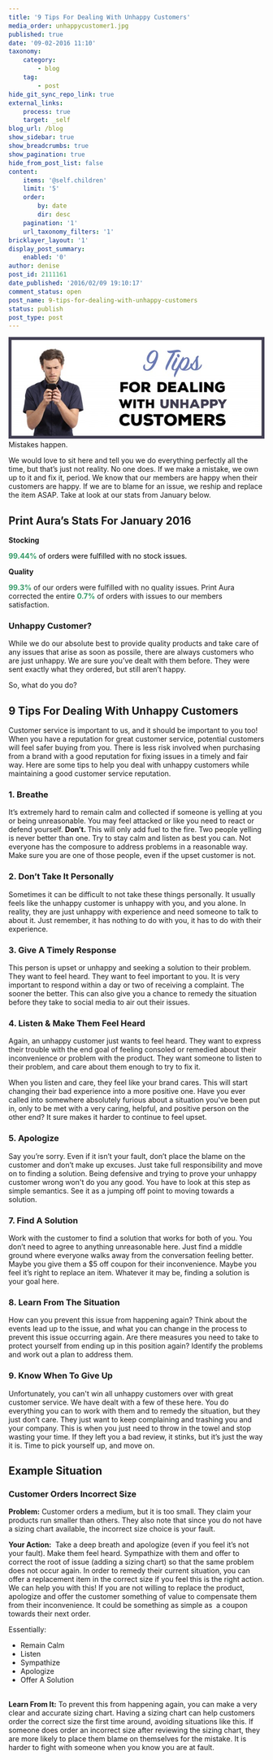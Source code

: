 ```yaml
---
title: '9 Tips For Dealing With Unhappy Customers'
media_order: unhappycustomer1.jpg
published: true
date: '09-02-2016 11:10'
taxonomy:
    category:
        - blog
    tag:
        - post
hide_git_sync_repo_link: true
external_links:
    process: true
    target: _self
blog_url: /blog
show_sidebar: true
show_breadcrumbs: true
show_pagination: true
hide_from_post_list: false
content:
    items: '@self.children'
    limit: '5'
    order:
        by: date
        dir: desc
    pagination: '1'
    url_taxonomy_filters: '1'
bricklayer_layout: '1'
display_post_summary:
    enabled: '0'
author: denise
post_id: 2111161
date_published: '2016/02/09 19:10:17'
comment_status: open
post_name: 9-tips-for-dealing-with-unhappy-customers
status: publish
post_type: post
---
```


[![](unhappycustomer1.jpg)](/blog/e-commerce-tips/9-tips-for-dealing-with-unhappy-customers)
Mistakes happen.

We would love to sit here and tell you we do everything perfectly all the time, but that’s just not reality. No one does. If we make a mistake, we own up to it and fix it, period. We know that our members are happy when their customers are happy. If we are to blame for an issue, we reship and replace the item ASAP. Take at look at our stats from January below.
<h2>Print Aura’s Stats For January 2016</h2>
<strong>Stocking</strong>

<span style="color: #000000;"><span style="color: #339966;"><strong>99.44%</strong></span> of orders were fulfilled with no stock issues.</span>

<strong>Quality</strong>

<span style="color: #339966;"><strong>99.3%</strong></span> of our orders were fulfilled with no quality issues.
Print Aura corrected the entire <strong><span style="color: #339966;">0.7%</span></strong> of orders with issues to our members satisfaction.
<h3>Unhappy Customer?</h3>
While we do our absolute best to provide quality products and take care of any issues that arise as soon as possile, there are always customers who are just unhappy. We are sure you’ve dealt with them before. They were sent exactly what they ordered, but still aren’t happy.

So, what do you do?
<h2>9 Tips For Dealing With Unhappy Customers</h2>
Customer service is important to us, and it should be important to you too! When you have a reputation for great customer service, potential customers will feel safer buying from you. There is less risk involved when purchasing from a brand with a good reputation for fixing issues in a timely and fair way. Here are some tips to help you deal with unhappy customers while maintaining a good customer service reputation.
<h3>1. Breathe</h3>
It’s extremely hard to remain calm and collected if someone is yelling at you or being unreasonable. You may feel attacked or like you need to react or defend yourself. <strong>Don’t. </strong>This will only add fuel to the fire. Two people yelling is never better than one. Try to stay calm and listen as best you can. Not everyone has the composure to address problems in a reasonable way. Make sure you are one of those people, even if the upset customer is not.
<h3>2. Don’t Take It Personally</h3>
Sometimes it can be difficult to not take these things personally. It usually feels like the unhappy customer is unhappy with you, and you alone. In reality, they are just unhappy with experience and need someone to talk to about it. Just remember, it has nothing to do with you, it has to do with their experience.
<h3>3. Give A Timely Response</h3>
This person is upset or unhappy and seeking a solution to their problem. They want to feel heard. They want to feel important to you. It is very important to respond within a day or two of receiving a complaint. The sooner the better. This can also give you a chance to remedy the situation before they take to social media to air out their issues.
<h3>4. Listen &amp; Make Them Feel Heard</h3>
Again, an unhappy customer just wants to feel heard. They want to express their trouble with the end goal of feeling consoled or remedied about their inconvenience or problem with the product. They want someone to listen to their problem, and care about them enough to try to fix it.

When you listen and care, they feel like your brand cares. This will start changing their bad experience into a more positive one. Have you ever called into somewhere absolutely furious about a situation you've been put in, only to be met with a very caring, helpful, and positive person on the other end? It sure makes it harder to continue to feel upset.
<h3>5. Apologize</h3>
Say you’re sorry. Even if it isn’t your fault, don’t place the blame on the customer and don’t make up excuses. Just take full responsibility and move on to finding a solution. Being defensive and trying to prove your unhappy customer wrong won't do you any good. You have to look at this step as simple semantics. See it as a jumping off point to moving towards a solution.
<h3>7. Find A Solution</h3>
Work with the customer to find a solution that works for both of you. You don’t need to agree to anything unreasonable here. Just find a middle ground where everyone walks away from the conversation feeling better. Maybe you give them a $5 off coupon for their inconvenience. Maybe you feel it’s right to replace an item. Whatever it may be, finding a solution is your goal here.
<h3>8. Learn From The Situation</h3>
How can you prevent this issue from happening again? Think about the events lead up to the issue, and what you can change in the process to prevent this issue occurring again. Are there measures you need to take to protect yourself from ending up in this position again? Identify the problems and work out a plan to address them.
<h3>9. Know When To Give Up</h3>
Unfortunately, you can't win all unhappy customers over with great customer service. We have dealt with a few of these here. You do everything you can to work with them and to remedy the situation, but they just don’t care. They just want to keep complaining and trashing you and your company. This is when you just need to throw in the towel and stop wasting your time. If they left you a bad review, it stinks, but it’s just the way it is. Time to pick yourself up, and move on.
<h2>Example Situation</h2>
<h3>Customer Orders Incorrect Size</h3>
<strong>Problem:</strong> Customer orders a medium, but it is too small. They claim your products run smaller than others. They also note that since you do not have a sizing chart available, the incorrect size choice is your fault.

<strong>Your Action:</strong>  Take a deep breath and apologize (even if you feel it’s not your fault). Make them feel heard. Sympathize with them and offer to correct the root of issue (adding a sizing chart) so that the same problem does not occur again. In order to remedy their current situation, you can offer a replacement item in the correct size if you feel this is the right action. We can help you with this! If you are not willing to replace the product, apologize and offer the customer something of value to compensate them from their inconvenience. It could be something as simple as  a coupon towards their next order.

Essentially:
<ul>
	<li>Remain Calm</li>
	<li>Listen</li>
	<li>Sympathize</li>
	<li>Apologize</li>
	<li>Offer A Solution</li>
&nbsp;
</ul>
<strong>Learn From It:</strong> To prevent this from happening again, you can make a very clear and accurate sizing chart. Having a sizing chart can help customers order the correct size the first time around, avoiding situations like this. If someone does order an incorrect size after reviewing the sizing chart, they are more likely to place them blame on themselves for the mistake. It is harder to fight with someone when you know you are at fault.

&nbsp;